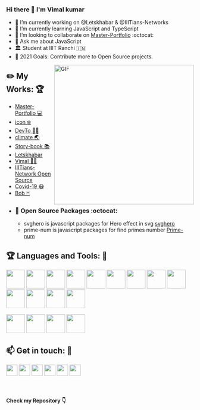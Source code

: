 ### Hi there 👋 I'm Vimal kumar
- 🔭 I’m currently working on @Letskhabar & @IIITians-Networks
- 🌱 I’m currently learning JavaScript and TypeScript
- 👯 I’m looking to collaborate on [Master-Portfolio](https://github.com/vimalverma558/master-portfolio) :octocat:
- 💬 Ask me about JavaScript
- 🏛️ Student at IIIT Ranchi :india:
- 🥅 2021 Goals: Contribute more to Open Source projects.


<img align="right" width="375" alt="GIF" src="https://miro.medium.com/max/1360/1*IRGHmiGsa16stedQvIaZfw.gif" />

## :pencil2: My Works: :trophy:  
- [Master-Portfolio 💻](https://github.com/vimalverma558/master-portfolio)
- [icon ❄️](https://logo.letskhabar.com/)
- [DevTo 🧑‍💻](https://devto.letskhabar.com/)
- [climate 🌏](https://github.com/vimalverma558/climate)
- [Story-book 📚](https://story-bok.herokuapp.com/)
- [Letskhabar](https://letskhabar.com)
- [Vimal 👨‍💻](https://vimal.letskhabar.com)
- [IIITians-Network Open Source](https://github.com/IIITians-Network/Open-Source)
- [Covid-19 😷](https://covid-19.letskhabar.com/)
- [Bob 🃏](https://github.com/vimalverma558/Bob)
- ### :robot: Open Source Packages :octocat:
  - svghero is javascript packages for Hero effect in svg [svghero](https://github.com/vimalverma558/svghero)
  - prime-num is javascript packages for find primes number [Prime-num](https://www.npmjs.com/package/prime-num)

 ## :trophy: Languages and Tools: :robot:

<img src="https://logo.letskhabar.com/img?tool=html&acol=gold" width="50px"> <img src="https://logo.letskhabar.com/img?tool=css&acol=gold" width="50px"> <img src="https://logo.letskhabar.com/img?tool=bootstrap&acol=gold" width="50px"> <img src="https://logo.letskhabar.com/img?tool=js&acol=gold" width="50px"> <img src="https://logo.letskhabar.com/img?tool=react&acol=gold" width="50px"> <img src="https://logo.letskhabar.com/img?tool=node&acol=gold" width="50px"> <img src="https://logo.letskhabar.com/img?tool=mongodb&acol=gold" width="50px"> <img src="https://logo.letskhabar.com/img?tool=firebase&acol=gold" width="50px"> <img src="https://logo.letskhabar.com/img?tool=flutter&acol=gold" width="50px"> <img src="https://logo.letskhabar.com/img?tool=git&acol=gold" width="50px"> <img src="https://logo.letskhabar.com/img?tool=github&acol=gold" width="50px"> <img src="https://logo.letskhabar.com/img?tool=python&acol=gold" width="50px"> <img src="https://logo.letskhabar.com/img?tool=ubuntu&acol=gold" width="50px">

<img src="https://logo.letskhabar.com/img?tool=figma&acol=gold" width="50px"> <img src="https://logo.letskhabar.com/img?tool=adobe-photoshop&acol=gold" width="50px"> <img src="https://logo.letskhabar.com/img?tool=adobe-premiere-pro&acol=gold" width="50px"> <img src="https://logo.letskhabar.com/img?tool=adobe-xd&acol=gold" width="50px">

## :mailbox: Get in touch: 💬
[<img src="https://logo.letskhabar.com/img?tool=linkedin&acol=gold" width="30px">](https://www.linkedin.com/in/vimalverma558/)
[<img src="https://logo.letskhabar.com/img?tool=dev&acol=gold" width="30px">](https://dev.to/vimal)
[<img src="https://logo.letskhabar.com/img?tool=twitter&acol=gold" width="30px">](https://twitter.com/vimalverma558)
[<img src="https://logo.letskhabar.com/img?tool=mail&acol=gold" width="30px">](mailto:vimal@letskhabar.com)
[<img src="https://logo.letskhabar.com/img?tool=globe&acol=gold" width="30px">](https://vimal.letskhabar.com)
[<img src="https://logo.letskhabar.com/img?tool=play-button&acol=gold" width="30px">](https://www.youtube.com/websensevk)
<br>
<br>
<br>
#### Check my Repository 👇